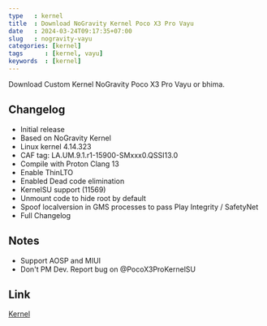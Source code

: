 ```yaml
---
type   : kernel
title  : Download NoGravity Kernel Poco X3 Pro Vayu
date   : 2024-03-24T09:17:35+07:00
slug   : nogravity-vayu
categories: [kernel]
tags      : [kernel, vayu]
keywords  : [kernel]
---
```


Download Custom Kernel NoGravity Poco X3 Pro Vayu or bhima.

## Changelog
- Initial release
- Based on NoGravity Kernel
- Linux kernel 4.14.323
- CAF tag: LA.UM.9.1.r1-15900-SMxxx0.QSSI13.0
- Compile with Proton Clang 13
- Enable ThinLTO
- Enabled Dead code elimination
- KernelSU support (11569)
- Unmount code to hide root by default
- Spoof localversion in GMS processes to pass Play Integrity / SafetyNet
- Full Changelog

## Notes
- Support AOSP and MIUI
- Don't PM Dev. Report bug on @PocoX3ProKernelSU


## Link
[Kernel](https://github.com/chiteroman/vayu_kernel_ngk/releases/tag/latest)
